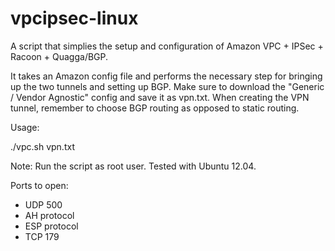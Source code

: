 vpcipsec-linux
==============

A script that simplies the setup and configuration of Amazon VPC + IPSec + Racoon + Quagga/BGP.

It takes an Amazon config file and performs the necessary step for bringing up the two tunnels and setting up BGP. Make sure to download the "Generic / Vendor Agnostic" config and save it as vpn.txt. When creating the VPN tunnel, remember to choose BGP routing as opposed to static routing.


Usage:

./vpc.sh vpn.txt

Note: Run the script as root user. Tested with Ubuntu 12.04.


Ports to open:
- UDP 500
- AH protocol
- ESP protocol
- TCP 179
